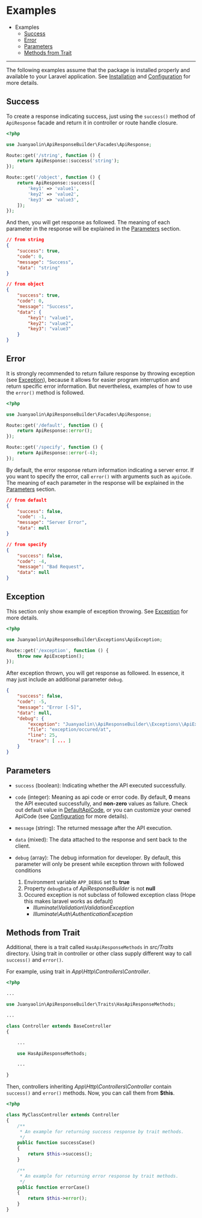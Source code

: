 # Examples

* Examples
  * [Success](#success)
  * [Error](#error)
  * [Parameters](#parameters)
  * [Methods from Trait](#methods-from-trait)

---

The following examples assume that the package is installed properly and available to your Laravel application. See [Installation](installation.md) and [Configuration](configuration.md) for more details.

## Success

To create a response indicating success, just using the `success()` method of `ApiResponse` facade and return it in controller or route handle closure.

```php
<?php

use Juanyaolin\ApiResponseBuilder\Facades\ApiResponse;

Route::get('/string', function () {
    return ApiResponse::success('string');
});

Route::get('/object', function () {
    return ApiResponse::success([
        'key1' => 'value1',
        'key2' => 'value2',
        'key3' => 'value3',
    ]);
});
```

And then, you will get response as followed. The meaning of each parameter in the response will be explained in the [Parameters](#parameters) section.

```json
// from string
{
    "success": true,
    "code": 0,
    "message": "Success",
    "data": "string"
}

// from object
{
    "success": true,
    "code": 0,
    "message": "Success",
    "data": {
        "key1": "value1",
        "key2": "value2",
        "key3": "value3"
    }
}
```

## Error

It is strongly recommended to return failure response by throwing exception (see [Exception](exception.md)), because it allows for easier program interruption and return specific error information. But nevertheless, examples of how to use the `error()` method is followed.

```php
<?php

use Juanyaolin\ApiResponseBuilder\Facades\ApiResponse;

Route::get('/default', function () {
    return ApiResponse::error();
});

Route::get('/specify', function () {
    return ApiResponse::error(-4);
});
```

By default, the error response return information indicating a server error. If you want to specify the error, call `error()` with arguments such as `apiCode`. The meaning of each parameter in the response will be explained in the [Parameters](#parameters) section.

```json
// from default
{
    "success": false,
    "code": -1,
    "message": "Server Error",
    "data": null
}

// from specify
{
    "success": false,
    "code": -4,
    "message": "Bad Request",
    "data": null
}
```

## Exception

This section only show example of exception throwing. See [Exception](exception.md) for more details.

```php
<?php

use Juanyaolin\ApiResponseBuilder\Exceptions\ApiException;

Route::get('/exception', function () {
    throw new ApiException();
});
```

After exception thrown, you will get response as followed. In essence, it may just include an additional parameter `debug`.

```json
{
    "success": false,
    "code": -5,
    "message": "Error [-5]",
    "data": null,
    "debug": {
        "exception": "Juanyaolin\\ApiResponseBuilder\\Exceptions\\ApiException",
        "file": "exception/occured/at",
        "line": 25,
        "trace": [ ... ]
    }
}
```

## Parameters


* `success` (boolean): Indicating whether the API executed successfully.

* `code` (integer): Meaning as api code or error code. By default, **0** means the API executed successfully, and **non-zero** values as failure. Check out default value in [DefaultApiCode](../src/DefaultApiCode.php), or you can customize your owned ApiCode (see [Configuration](configuration.md) for more details).

* `message` (string): The returned message after the API execution.

* `data` (mixed): The data attached to the response and sent back to the client.

* `debug` (array): The debug information for developer. By default, this parameter will only be present while exception thrown with followed conditions
  1. Environment variable `APP_DEBUG` set to **true**
  2. Property `debugData` of *ApiResponseBuilder* is not **null**
  3. Occured exception is not subclass of followed exception class (Hope this makes laravel works as default)
     * *Illuminate\Validation\ValidationException*
     * *Illuminate\Auth\AuthenticationException*

## Methods from Trait

Additional, there is a trait called `HasApiResponseMethods` in *src/Traits* directory. Using trait in controller or other class supply different way to call `success()` and `error()`.

For example, using trait in *App\Http\Controllers\Controller*.

```php
<?php

...

use Juanyaolin\ApiResponseBuilder\Traits\HasApiResponseMethods;

...

class Controller extends BaseController
{

    ...

    use HasApiResponseMethods;

    ...

}
```

Then, controllers inheriting *App\Http\Controllers\Controller* contain `success()` and `error()` methods. Now, you can call them from **$this**.

```php
<?php

class MyClassController extends Controller
{
    /**
     * An example for returning success response by trait methods.
     */
    public function successCase()
    {
        return $this->success();
    }

    /**
     * An example for returning error response by trait methods.
     */
    public function errorCase()
    {
        return $this->error();
    }
}
```
